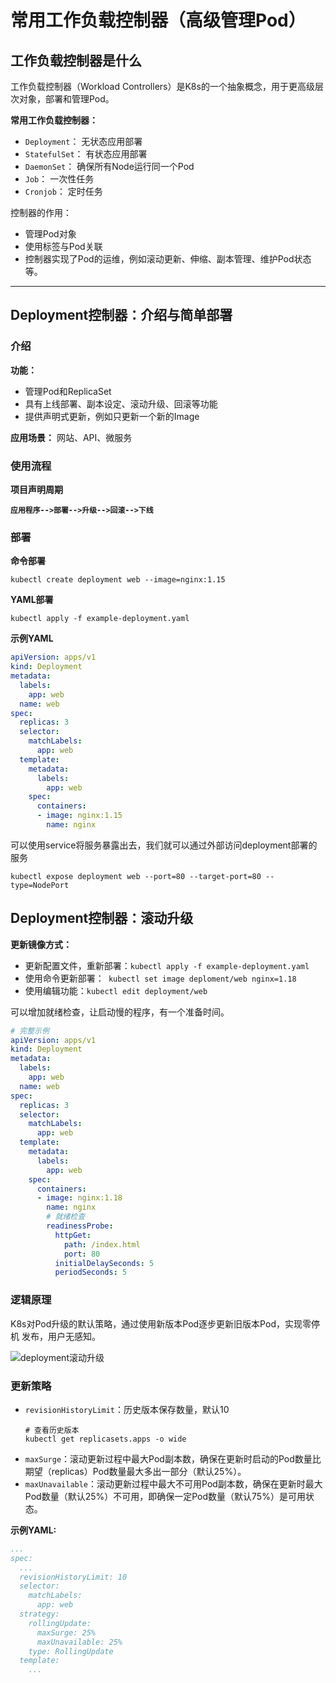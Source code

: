 # 常用工作负载控制器（高级管理Pod）

## 工作负载控制器是什么
工作负载控制器（Workload Controllers）是K8s的一个抽象概念，用于更高级层次对象，部署和管理Pod。

**常用工作负载控制器：** 
- ` Deployment `： 无状态应用部署 
- ` StatefulSet `： 有状态应用部署 
- ` DaemonSet `： 确保所有Node运行同一个Pod 
- ` Job `： 一次性任务 
- ` Cronjob `： 定时任务

控制器的作用： 
- 管理Pod对象 
- 使用标签与Pod关联 
- 控制器实现了Pod的运维，例如滚动更新、伸缩、副本管理、维护Pod状态等。

---

## Deployment控制器：介绍与简单部署

### 介绍

**功能：**
- 管理Pod和ReplicaSet 
- 具有上线部署、副本设定、滚动升级、回滚等功能
- 提供声明式更新，例如只更新一个新的Image

**应用场景：**
网站、API、微服务

### 使用流程

**项目声明周期**

**` 应用程序-->部署-->升级-->回滚-->下线 `**

### 部署

**命令部署**
```shell
kubectl create deployment web --image=nginx:1.15 
```
**YAML部署**
```shell
kubectl apply -f example-deployment.yaml
```

**示例YAML**
```yaml
apiVersion: apps/v1
kind: Deployment
metadata:
  labels:
    app: web
  name: web
spec:
  replicas: 3
  selector:
    matchLabels:
      app: web
  template:
    metadata:
      labels:
        app: web
    spec:
      containers:
      - image: nginx:1.15
        name: nginx
```

可以使用service将服务暴露出去，我们就可以通过外部访问deployment部署的服务
```shell
kubectl expose deployment web --port=80 --target-port=80 --type=NodePort
```

## Deployment控制器：滚动升级

**更新镜像方式：**
- 更新配置文件，重新部署：` kubectl apply -f example-deployment.yaml `
- 使用命令更新部署：` kubectl set image deploment/web nginx=1.18`
- 使用编辑功能：` kubectl edit deployment/web `

可以增加就绪检查，让启动慢的程序，有一个准备时间。
```yaml
# 完整示例
apiVersion: apps/v1
kind: Deployment
metadata:
  labels:
    app: web
  name: web
spec:
  replicas: 3
  selector:
    matchLabels:
      app: web
  template:
    metadata:
      labels:
        app: web
    spec:
      containers:
      - image: nginx:1.18
        name: nginx
        # 就绪检查
        readinessProbe:
          httpGet:
            path: /index.html
            port: 80
          initialDelaySeconds: 5
          periodSeconds: 5
```

### 逻辑原理
K8s对Pod升级的默认策略，通过使用新版本Pod逐步更新旧版本Pod，实现零停机 发布，用户无感知。

![deployment滚动升级](../../_media/deployment.jpg)


### 更新策略

- ` revisionHistoryLimit `：历史版本保存数量，默认10
  ```shell
  # 查看历史版本
  kubectl get replicasets.apps -o wide
  ```
- ` maxSurge `：滚动更新过程中最大Pod副本数，确保在更新时启动的Pod数量比期望（replicas）Pod数量最大多出一部分（默认25%）。
- ` maxUnavailable `：滚动更新过程中最大不可用Pod副本数，确保在更新时最大Pod数量（默认25%）不可用，即确保一定Pod数量（默认75%）是可用状态。

**示例YAML:**
```yaml
...
spec:
  ...
  revisionHistoryLimit: 10
  selector:
    matchLabels:
      app: web
  strategy:
    rollingUpdate:
      maxSurge: 25%
      maxUnavailable: 25%
    type: RollingUpdate
  template:
    ...
```
